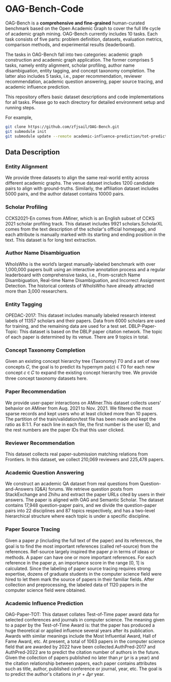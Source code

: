# OAG-Bench-Code

OAG-Bench is a __comprehensive and fine-grained__ human-curated benchmark based on the Open Academic Graph to cover the full life cycle of academic graph mining.
OAG-Bench currently includes 10 tasks. Each task consists of five parts: problem definition, datasets, evaluation metrics, comparison methods, and experimental results (leaderboard).

The tasks in OAG-Bench fall into two categories: academic graph construction and academic graph application. The former comprises 5 tasks, namely entity alignment, scholar profiling, author name disambiguation, entity tagging, and concept taxonomy completion. The latter also includes 5 tasks, i.e., paper recommendation, reviewer recommendation, academic question answering, paper source tracing, and academic influence prediction.

This repository offers basic dataset descriptions and code implementations for all tasks.
Please go to each directory for detailed environment setup and running steps.

For example,

```bash
git clone https://github.com/zfjsail/OAG-Bench.git
git submodule init
git submodule update --remote academic-influence-prediction/tot-prediction
```

## Data Description

### Entity Alignment
We provide three datasets to align the same real-world entity across different academic graphs. The venue dataset includes 1200 candidate pairs to align with ground-truths. Similarly, the affiliation dataset includes 5000 pairs, and the author dataset contains 10000 pairs.

### Scholar Profiling
CCKS2021-En comes from AMiner, which is an English subset of CCKS 2021 scholar profiling track. This dataset includes 9921 scholars.ScholarXL comes from the text description of the scholar's official homepage, and each attribute is manually marked with its starting and ending position in the text. This dataset is for long text extraction.

### Author Name Disambiguation
WhoIsWho is the world’s largest manually-labeled benchmark with over 1,000,000 papers built using an interactive annotation process and a regular leaderboard with comprehensive tasks, i.e., From-scratch Name Disambiguation, Real-time Name Disambiguation, and Incorrect Assignment Detection. The historical contests of WhoIsWho have already attracted more than 3,000 researchers.

### Entity Tagging
OPEDAC-2017: This dataset includes manually labeled research interest labels of 11357 scholars and their papers. Data from 6000 scholars are used for training, and the remaining data are used for a test set. DBLP-Paper-Topic: This dataset is based on the DBLP paper citation network. The topic of each paper is determined by its venue. There are 9 topics in total.

### Concept Taxonomy Completion
Given an existing concept hierarchy tree (Taxonomy) 𝑇0 and a set of new concepts 𝐶, the goal is to predict its hypernym pa(𝑐) ∈ 𝑇0 for each new concept 𝑐 ∈ 𝐶 to expand the existing concept hierarchy tree. We provide three concept taxonomy datasets here.

### Paper Recommendation
We provide user-paper interactions on AMiner.This dataset collects users' behavior on AMiner from Aug. 2021 to Nov. 2021. We filtered the most sparse records and kept users who at least clicked more than 10 papers. The partition of the train/validation/test file has been made and kept the ratio as 8:1:1. For each line in each file, the first number is the user ID, and the rest numbers are the paper IDs that this user clicked.

### Reviewer Recommendation
This dataset collects real paper-submission matching relations from Frontiers. In this dataset, we collect 210,069 reviewers and 225,478 papers.

### Academic Question Answering
We construct an academic QA dataset from real questions from Question-and-Answers (Q&A) forums. We retrieve question posts from StackExchange and Zhihu and extract the paper URLs cited by users in their answers. The paper is aligned with OAG and Semantic Scholar. The dataset contains 17,948 question-paper pairs, and we divide the question-paper pairs into 22 disciplines and 87 topics respectively, and has a two-level hierarchical structure where each topic is under a specific discipline.

### Paper Source Tracing
Given a paper 𝑝 (including the full text of the paper) and its references, the goal is to find the most important references (called ref-source) from the references. Ref-source largely inspired the paper 𝑝 in terms of ideas or methods. A paper can have one or more important references. For each reference in the paper 𝑝, an importance score in the range [0, 1] is calculated. Since the labeling of paper source tracing requires strong expertise, dozens of graduate students in the computer science field were hired to let them mark the source of papers in their familiar fields. After collection and preprocessing, the labeled data of 1120 papers in the computer science field were obtained.

### Academic Influence Prediction
OAG-Paper-TOT: This dataset collates Test-of-Time paper award data for selected conferences and journals in computer science. The meaning given to a paper by the Test-of-Time Award is: that the paper has produced a huge theoretical or applied influence several years after its publication. Awards with similar meanings include the Most Influential Award, Hall of Fame Award, etc. At present, a total of 1063 papers in the computer science field that are awarded by 2022 have been collected.AuthPred-2017 and AuthPred-2022 are to predict the citation number of authors in the future. Given the collection of papers published no later than 𝑦𝑟 (𝑦𝑟 is a year) and the citation relationship between papers, each paper contains attributes such as title, author, published conference or journal, year, etc. The goal is to predict the author's citations in 𝑦𝑟 + 𝛥𝑦𝑟 year.

